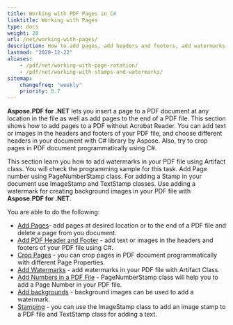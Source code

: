```yaml
---
title: Working with PDF Pages in C#
linktitle: Working with Pages
type: docs
weight: 20
url: /net/working-with-pages/
description: How to add pages, add headers and footers, add watermarks  you can know in this section. Aspose.PDF for .NET explain to you all details on this topic. 
lastmod: "2020-12-22"
aliases:
    - /pdf/net/working-with-page-rotation/
    - /pdf/net/working-with-stamps-and-watermarks/
sitemap:
    changefreq: "weekly"
    priority: 0.7
---
```


**Aspose.PDF for .NET** lets you insert a page to a PDF document at any location in the file as well as add pages to the end of a PDF file. This section shows how to add pages to a PDF without Acrobat Reader. 
You can add text or images in the headers and footers of your PDF file, and choose different headers in your document with C# library by Aspose.
Also, try to crop pages in PDF document programmatically using C#.

This section learn you how to add watermarks in your PDF file using Artifact class. You will check the programming sample for this task. 
Add Page number using PageNumberStamp class. For adding a Stamp in your document use ImageStamp and TextStamp classes. Use adding a watermark for creating background images in your PDF file with **Aspose.PDF for .NET**. 

You are able to do the following:

- [Add Pages](/pdf/net/add-pages/)- add pages at desired location or to the end of a PDF file and delete a page from you document.
- [Add PDF Header and Footer](/pdf/net/add-headers-and-footers-of-pdf-file/) - add text or images in the headers and footers of your PDF file using C#.
- [Crop Pages](/pdf/net/crop-pages/) - you can crop pages in PDF document programmatically with different Page Properties.
- [Add Watermarks](/pdf/net/add-watermarks/) - add watermarks in your PDF file with Artifact Class.
- [Add Numbers in a PDF File](/pdf/net/add-page-number/) - PageNumberStamp class will help you to add a Page Number in your PDF file.
- [Add backgrounds](/pdf/net/add-backgrounds/) - background images can be used to add a watermark.
- [Stamping](/pdf/net/stamping/) - you can use the ImageStamp class to add an image stamp to a PDF file and TextStamp class for adding a text.

